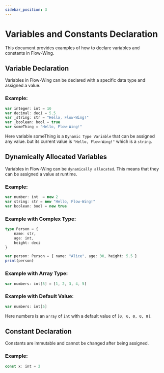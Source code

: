 ```yaml
---
sidebar_position: 3
---
```


# Variables and Constants Declaration

This document provides examples of how to declare variables and constants in Flow-Wing.

## Variable Declaration

Variables in Flow-Wing can be declared with a specific data type and assigned a value.

### Example:
```ts
var integer: int = 10
var decimal: deci = 5.5
var _string: str = "Hello, Flow-Wing!"
var _boolean: bool = true
var someThing = "Hello, Flow-Wing!"
```

Here variable someThing is a `Dynamic Type Variable` that can be assigned any value. but its current value is `"Hello, Flow-Wing!"` which is a `string`.


## Dynamically Allocated Variables

Variables in Flow-Wing can be `dynamically allocated`. This means that they can be assigned a value at runtime.

### Example:
```ts
var number: int  = new 2
var string: str = new "Hello, Flow-Wing!"
var boolean: bool = new true
```

### Example with Complex Type:
```ts
type Person = {
    name: str,
    age: int,
    height: deci
}

var person: Person = { name: "Alice", age: 30, height: 5.5 }
print(person)
```

### Example with Array Type:
```ts
var numbers: int[5] = [1, 2, 3, 4, 5]
```

### Example with Default Value:

```ts
var numbers: int[5]
```

Here numbers is an `array` of `int` with a default value of `[0, 0, 0, 0, 0]`.

## Constant Declaration

Constants are immutable and cannot be changed after being assigned.

### Example:
```ts
const x: int = 2
```
